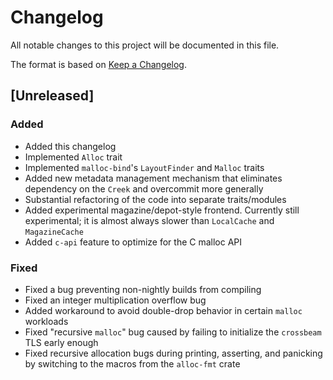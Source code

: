 <!-- Copyright 2017 the authors. See the 'Copyright and license' section of the
README.md file at the top-level directory of this repository.

Licensed under the Apache License, Version 2.0 (the LICENSE-APACHE file) or
the MIT license (the LICENSE-MIT file) at your option. This file may not be
copied, modified, or distributed except according to those terms. -->

# Changelog

All notable changes to this project will be documented in this file.

The format is based on [Keep a Changelog](http://keepachangelog.com/en/1.0.0/).

## [Unreleased]

### Added
- Added this changelog
- Implemented `Alloc` trait
- Implemented `malloc-bind`'s `LayoutFinder` and `Malloc` traits
- Added new metadata management mechanism that eliminates dependency on the
  `Creek` and overcommit more generally
- Substantial refactoring of the code into separate traits/modules
- Added experimental magazine/depot-style frontend. Currently still
  experimental; it is almost always slower than `LocalCache` and
  `MagazineCache`
- Added `c-api` feature to optimize for the C malloc API

### Fixed
- Fixed a bug preventing non-nightly builds from compiling
- Fixed an integer multiplication overflow bug
- Added workaround to avoid double-drop behavior in certain `malloc` workloads
- Fixed "recursive `malloc`" bug caused by failing to initialize the `crossbeam`
  TLS early enough
- Fixed recursive allocation bugs during printing, asserting, and panicking by
  switching to the macros from the `alloc-fmt` crate
